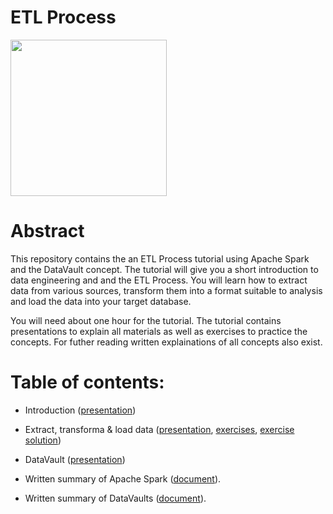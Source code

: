 # ETL Process

[<img src=https://upload.wikimedia.org/wikipedia/commons/f/f7/Hochschule_Mannheim_logo.svg width="250"/>](https://upload.wikimedia.org/wikipedia/commons/f/f7/Hochschule_Mannheim_logo.svg)

# Abstract

This repository contains the an ETL Process tutorial using Apache Spark and the DataVault
concept. The tutorial will give you a short introduction to data engineering and and the
ETL Process. You will learn how to extract data from various sources, transform them into
a format suitable to analysis and load the data into your target database.

You will need about one hour for the tutorial. The tutorial contains presentations to
explain all materials as well as exercises to practice the concepts. For futher reading
written explainations of all concepts also exist.

# Table of contents:
- Introduction ([presentation](./Pr%C3%A4sentationen/01-Einf%C3%BChrung/Einf%C3%BChrung-PySpark-Pr%C3%A4sentation.pdf))
- Extract, transforma & load data ([presentation](./Pr%C3%A4sentationen/02-Extract-Transform-Load/Extract-Transform-Load-Pr%C3%A4sentation.pdf), [exercises](./Pr%C3%A4sentationen/02-Extract-Transform-Load/Extract-Transform-Load-%C3%9Cbungen.ipynb), [exercise solution](./Pr%C3%A4sentationen/02-Extract-Transform-Load/Extract-Transform-Load-L%C3%B6sung.ipynb))
- DataVault ([presentation](./Pr%C3%A4sentationen/03-DataVault/DataVault-Pr%C3%A4sentation.pdf))


- Written summary of Apache Spark ([document](./PySparkTutorial.ipynb)).
- Written summary of DataVaults ([document](./DataVault.ipynb)).
